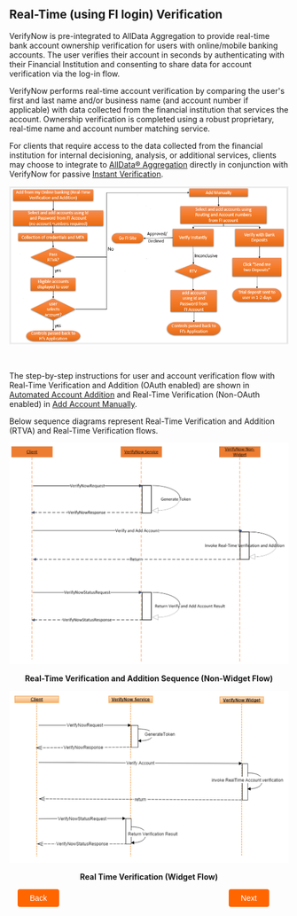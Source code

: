 ## Real-Time (using FI login) Verification

VerifyNow is pre-integrated to AllData Aggregation to provide real-time bank account ownership verification for users with online/mobile banking accounts. The user verifies their account in seconds by authenticating with their Financial Institution and consenting to share data for account verification via the log-in flow.

VerifyNow performs real-time account verification by comparing the user's first and last name and/or business name (and account number if applicable) with data collected from the financial institution that services the account. Ownership verification is completed using a robust proprietary, real-time name and account number matching service.

For clients that require access to the data collected from the financial institution for internal decisioning, analysis, or additional services, clients may choose to integrate to [AllData® Aggregation](/product/AllDataAggregation?branch=develop) directly in conjunction with VerifyNow for passive [Instant Verification](?path=docs/verifynow-account-verification-method/instant-verification.md).

<center>

![image](../../assets/images/automated_account_addition.png)

&nbsp;

</center>

The step-by-step instructions for user and account verification flow with Real-Time Verification and Addition (OAuth enabled) are shown in [Automated Account Addition](?path=docs/automated-account-addition.md) and Real-Time Verification (Non-OAuth enabled) in [Add Account Manually](?path=docs/add-account-manually.md).

Below sequence diagrams represent Real-Time Verification and Addition (RTVA) and Real-Time Verification flows.

<center>

![Images](../../assets/images/non-widget-flow.png)

<b>Real-Time Verification and Addition Sequence (Non-Widget Flow)</b>

</center>

<center>

![Images](../../assets/images/rtv-sequence.png)

<b>Real Time Verification (Widget Flow)</b>

</center>



<div class="debit-card-button-container">
<div class="debit-card-left-button">
<a href="?path=docs/verifynow-account-verification-method.md">Back</a>
</div>
<div class="debit-card-right-button"><a href="?path=docs/verifynow-account-verification-method/trial-deposit-verification.md">Next</a></div>
</div>

<style>
    .debit-card-button-container {
        position: relative;
        width: 100%;
        height: 30px;
        font-family: sans-serif;
        margin: 0px 15px;
    }
    .debit-card-left-button a,
    .debit-card-right-button a{
        position: absolute;
        display: inline;
        border: 0px;
        background: rgb(255, 102, 0);
        color: rgb(255, 255, 255);
        padding: 8px 22px;
        cursor: pointer;
        border-radius: 4px;                                
        text-align: center;
        text-decoration: none;
        transition: all 0.3s ease;
    }
    .debit-card-left-button a{ 
        left: 0;
    }
    .debit-card-right-button a{
        right: 10%;
    }
    .debit-card-left-button a:hover,
    .debit-card-right-button a:hover {
        color: #f60;
        background-color: white;
        border: 2px solid #f60;
    }
    .confirm-button {
        padding: 2px;
        font-weight: bold;
    }
</style>